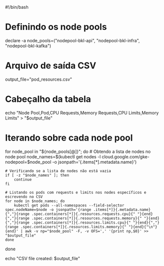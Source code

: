 #!/bin/bash

# Definindo os node pools
declare -a node_pools=("nodepool-bkl-api", "nodepool-bkl-infra", "nodepool-bkl-kafka")

# Arquivo de saída CSV
output_file="pod_resources.csv"

# Cabeçalho da tabela
echo "Node Pool,Pod,CPU Requests,Memory Requests,CPU Limits,Memory Limits" > "$output_file"

# Iterando sobre cada node pool
for node_pool in "${node_pools[@]}"; do
    # Obtendo a lista de nodes no node pool
    node_names=$(kubectl get nodes -l cloud.google.com/gke-nodepool=$node_pool -o jsonpath='{.items[*].metadata.name}')
    
    # Verificando se a lista de nodes não está vazia
    if [ -z "$node_names" ]; then
        continue
    fi
    
    # Listando os pods com requests e limits nos nodes específicos e escrevendo no CSV
    for node in $node_names; do
        kubectl get pods --all-namespaces --field-selector spec.nodeName=$node -o jsonpath='{range .items[*]}{.metadata.name}{","}{range .spec.containers[*]}{.resources.requests.cpu}{" "}{end}{","}{range .spec.containers[*]}{.resources.requests.memory}{" "}{end}{","}{range .spec.containers[*]}{.resources.limits.cpu}{" "}{end}{","}{range .spec.containers[*]}{.resources.limits.memory}{" "}{end}{"\n"}{end}' | awk -v np="$node_pool" -F, -v OFS=',' '{print np,$0}' >> "$output_file"
    done
done

echo "CSV file created: $output_file"

